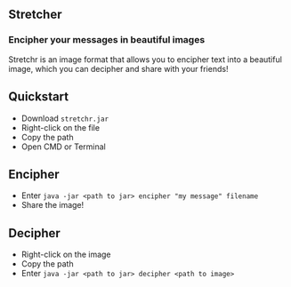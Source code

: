 ## Stretcher
### Encipher your messages in beautiful images

Stretchr is an image format that allows you 
to encipher text into a beautiful image, 
which you can decipher and share with your
friends!

## Quickstart
- Download `stretchr.jar`
- Right-click on the file
- Copy the path
- Open CMD or Terminal

## Encipher
- Enter `java -jar <path to jar> encipher "my message" filename`
- Share the image!

## Decipher
- Right-click on the image
- Copy the path
- Enter `java -jar <path to jar> decipher <path to image>`